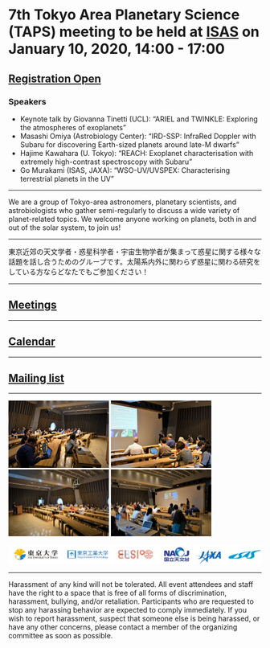 <!-- 
# 5th Tokyo Area Planetary Science (TAPS) meeting to be held at the University of Tokyo (Hongo campus) on June 10, 2019, 13:30-17:30
## [Registration Open](https://docs.google.com/forms/d/e/1FAIpQLSfRwIPFsXRHZEcWsZihy_jKtjF3v96vvAnC0Q1Zay3cLO0u1Q/viewform)
-->
<!-- # 6th Tokyo Area Planetary Science (TAPS) meeting to be held at [ELSI](http://elsi.jp/) on September 30, 2019, 13:30 - 17:30
## [Registration Open](https://docs.google.com/forms/d/e/1FAIpQLSfRwIPFsXRHZEcWsZihy_jKtjF3v96vvAnC0Q1Zay3cLO0u1Q/viewform)
### Speakers
- Guest talk by Erik Parker (NASA Goddard): “Oligopeptide formation under mild aqueous conditions”
- Keynote talk by Christine Houser (ELSI/Tokyo Tech): “Water’s journey through rocky planets”
- Masashi Omiya (Astrobiology Center): “IRD-SSP: Search for planets like Earth around late-M dwarfs”
- Aaron C. Bell (Ridge-i Inc./University of Tokyo): “EXO-ATMOS: A scalable grid of hypothetical planetary atmospheres”
- James O’Donoghue (JAXA): “Saturn’s Rings and Jupiter’s Great Red Spot: an animated discussion”
-->
# 7th Tokyo Area Planetary Science (TAPS) meeting to be held at [ISAS](http://www.isas.jaxa.jp/) on January 10, 2020, 14:00 - 17:00
## [Registration Open](https://docs.google.com/forms/d/e/1FAIpQLSd1GOfYgWtrIg7rxi6DsnBocXb7eMO_oNYA6Ce-czqEArZ3Cg/viewform)
### Speakers
- Keynote talk by Giovanna Tinetti (UCL): “ARIEL and TWINKLE: Exploring the atmospheres of exoplanets”
- Masashi Omiya (Astrobiology Center): “IRD-SSP: InfraRed Doppler with Subaru for discovering Earth-sized planets around late-M dwarfs”
- Hajime Kawahara (U. Tokyo): “REACH: Exoplanet characterisation with extremely high-contrast spectroscopy with Subaru”
- Go Murakami (ISAS, JAXA): “WSO-UV/UVSPEX: Characterising terrestrial planets in the UV”

---

We are a group of Tokyo-area astronomers, planetary scientists, and astrobiologists who gather semi-regularly to discuss a wide variety of planet-related topics. We welcome anyone working on planets, both in and out of the solar system, to join us!

---

東京近郊の天文学者・惑星科学者・宇宙生物学者が集まって惑星に関する様々な話題を話し合うためのグループです。太陽系内外に関わらず惑星に関わる研究をしている方ならどなたでもご参加ください！

---

## [Meetings](meetings)

---

## [Calendar](https://calendar.google.com/calendar/embed?src=a32qrv3tnpfk6riaih04b2imt0%40group.calendar.google.com&ctz=Asia%2FTokyo)

---

## [Mailing list](http://goo.gl/tLDPFM)

---

<img src="images/meetings/taps2/1.jpg" alt="drawing" width="200"/> <img src="images/meetings/taps2/2.jpg" alt="drawing" width="200"/> <img src="images/meetings/taps2/3.jpg" alt="drawing" width="200"/> <img src="images/meetings/taps2/4.jpg" alt="drawing" width="200"/>

![](images/logos.png)

---

Harassment of any kind will not be tolerated. All event attendees and staff have the right to a space that is free of all forms of discrimination, harassment, bullying, and/or retaliation. Participants who are requested to stop any harassing behavior are expected to comply immediately. If you wish to report harassment, suspect that someone else is being harassed, or have any other concerns, please contact a member of the organizing committee as soon as possible.
